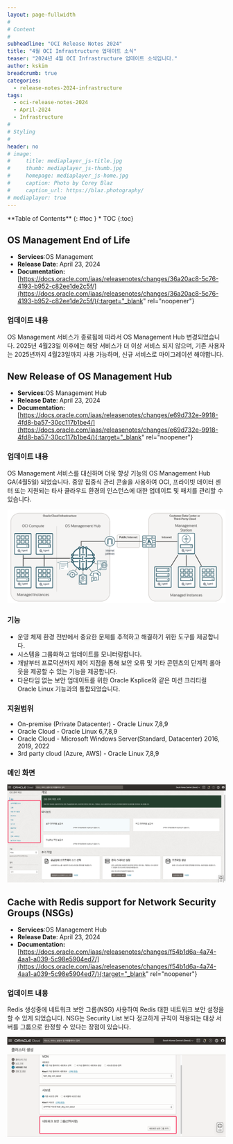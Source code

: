 ```yaml
---
layout: page-fullwidth
#
# Content
#
subheadline: "OCI Release Notes 2024"
title: "4월 OCI Infrastructure 업데이트 소식"
teaser: "2024년 4월 OCI Infrastructure 업데이트 소식입니다."
author: kskim
breadcrumb: true
categories:
  - release-notes-2024-infrastructure
tags:
  - oci-release-notes-2024
  - April-2024
  - Infrastructure
#
# Styling
#
header: no
# image:
#     title: mediaplayer_js-title.jpg
#     thumb: mediaplayer_js-thumb.jpg
#     homepage: mediaplayer_js-home.jpg
#     caption: Photo by Corey Blaz
#     caption_url: https://blaz.photography/
# mediaplayer: true
---
```


<div class="panel radius" markdown="1">
**Table of Contents**
{: #toc }
*  TOC
{:toc}
</div>


## OS Management End of Life
* **Services**:OS Management
* **Release Date**: April 23, 2024
* **Documentation:** [https://docs.oracle.com/iaas/releasenotes/changes/36a20ac8-5c76-4193-b952-c82ee1de2c5f/](https://docs.oracle.com/iaas/releasenotes/changes/36a20ac8-5c76-4193-b952-c82ee1de2c5f/){:target="_blank" rel="noopener"}

### 업데이트 내용
OS Management 서비스가 종료됨에 따라서 OS Management Hub 변경되었습니다. 2025년 4월23일 이후에는 해당 서비스가 더 이상 서비스 되지 않으며, 기존 사용자는 2025년까지 4월23일까지 사용 가능하며, 신규 서비스로 마이그레이션 해야합니다.




## New Release of OS Management Hub
* **Services**:OS Management Hub
* **Release Date**: April 23, 2024
* **Documentation:** [https://docs.oracle.com/iaas/releasenotes/changes/e69d732e-9918-4fd8-ba57-30cc117b1be4/](https://docs.oracle.com/iaas/releasenotes/changes/e69d732e-9918-4fd8-ba57-30cc117b1be4/){:target="_blank" rel="noopener"}

### 업데이트 내용
OS Management 서비스를 대신하며 더욱 향샹 기능의 OS Management Hub GA(4월5일) 되었습니다.
중앙 집중식 관리 콘솔을 사용하여 OCI, 프라이빗 데이터 센터 또는 지원되는 타사 클라우드 환경의 인스턴스에 대한 업데이트 및 패치를 관리할 수 있습니다.

![](/assets/img/infrastructure/2024/SCR-20240509-iolq.png " ")

### 기능
- 운영 체제 환경 전반에서 중요한 문제를 추적하고 해결하기 위한 도구를 제공합니다.
- 시스템을 그룹화하고 업데이트를 모니터링합니다.
- 개발부터 프로덕션까지 제어 지점을 통해 보안 오류 및 기타 콘텐츠의 단계적 롤아웃을 제공할 수 있는 기능을 제공합니다.
- 다운타임 없는 보안 업데이트를 위한 Oracle Ksplice와 같은 미션 크리티컬 Oracle Linux 기능과의 통합되었습니다.

### 지원범위
- On-premise (Private Datacenter) - Oracle Linux 7,8,9
- Oracle Cloud - Oracle Linux 6,7,8,9 
- Oracle Cloud - Microsoft Windows Server(Standard, Datacenter) 2016, 2019, 2022
- 3rd party cloud (Azure, AWS) - Oracle Linux 7,8,9

### 메인 화면
![](/assets/img/infrastructure/2024/SCR-20240509-odkx.png " ")


## Cache with Redis support for Network Security Groups (NSGs)
* **Services**:OS Management Hub
* **Release Date**: April 23, 2024
* **Documentation:** [https://docs.oracle.com/iaas/releasenotes/changes/f54b1d6a-4a74-4aa1-a039-5c98e5904ed7/](https://docs.oracle.com/iaas/releasenotes/changes/f54b1d6a-4a74-4aa1-a039-5c98e5904ed7/){:target="_blank" rel="noopener"}

### 업데이트 내용
Redis 생성중에 네트워크 보안 그룹(NSG) 사용하여 Redis 대한 네트워크 보안 설정을 할 수 있게 되었습니다.
NSG는 Security List 보다 정교하게 규칙이 적용되는 대상 서버를 그룹으로 한정할 수 있다는 장점이 있습니다.

![](/assets/img/infrastructure/2024/SCR-20240509-irrj.png " ")

